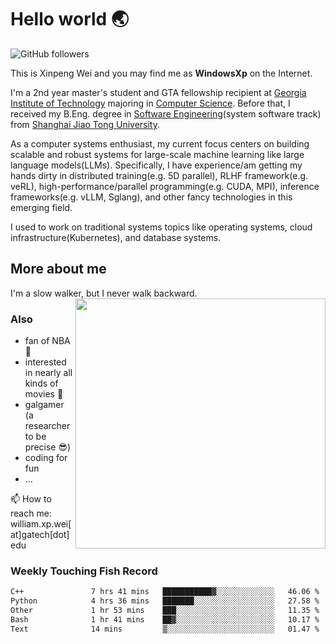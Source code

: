 <!--
**WindowsXp-Beta/WindowsXp-Beta** is a ✨ _special_ ✨ repository because its `README.md` (this file) appears on your GitHub profile.

Here are some ideas to get you started:

- 🔭 I’m currently working on ...
- 🌱 I’m currently learning ...
- 👯 I’m looking to collaborate on ...
- 🤔 I’m looking for help with ...
- 💬 Ask me about ...
- 📫 How to reach me: ...
- 😄 Pronouns: ...
- ⚡ Fun fact: ...
-->
# Hello world :earth_asia:

![GitHub followers](https://img.shields.io/github/followers/WindowsXp-Beta?style=social)

This is Xinpeng Wei and you may find me as **WindowsXp** on the Internet.

I'm a 2nd year master's student and GTA fellowship recipient at [Georgia Institute of Technology](https://www.gatech.edu/) majoring in [Computer Science](https://www.cc.gatech.edu/degree-programs/master-science-computer-science). Before that, I received my B.Eng. degree in [Software Engineering](http://www.se.sjtu.edu.cn/)(system software track) from [Shanghai Jiao Tong University](http://en.sjtu.edu.cn/).

As a computer systems enthusiast, my current focus centers on building scalable and robust systems for large-scale machine learning like large language models(LLMs). Specifically, I have experience/am getting my hands dirty in distributed training(e.g. 5D parallel), RLHF framework(e.g. veRL), high-performance/parallel programming(e.g. CUDA, MPI), inference frameworks(e.g. vLLM, Sglang), and other fancy technologies in this emerging field.

I used to work on traditional systems topics like operating systems, cloud infrastructure(Kubernetes), and database systems.

## More about me

I'm a slow walker, but I never walk backward.<img align='right' src='https://github-readme-stats.vercel.app/api/top-langs/?username=WindowsXp-Beta&layout=compact&hide=scss,hcl,Tcl&langs_count=5&theme=tokyonight' width='400px'>

### Also
- fan of NBA :basketball:
- interested in nearly all kinds of movies :movie_camera:
- galgamer (a researcher to be precise :sunglasses:)
- coding for fun
- ...

📫 How to reach me: william.xp.wei[at]gatech[dot]edu

### Weekly Touching Fish Record

<!--START_SECTION:waka-->

```txt
C++               7 hrs 41 mins   ███████████▓░░░░░░░░░░░░░   46.06 %
Python            4 hrs 36 mins   ███████░░░░░░░░░░░░░░░░░░   27.58 %
Other             1 hr 53 mins    ███░░░░░░░░░░░░░░░░░░░░░░   11.35 %
Bash              1 hr 41 mins    ██▓░░░░░░░░░░░░░░░░░░░░░░   10.17 %
Text              14 mins         ▒░░░░░░░░░░░░░░░░░░░░░░░░   01.47 %
```

<!--END_SECTION:waka-->
